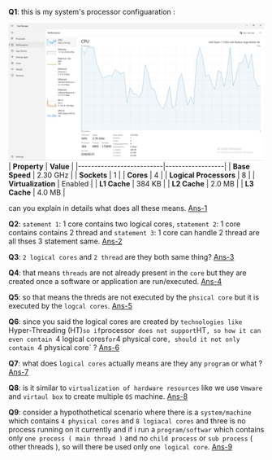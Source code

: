 **Q1**: this is my system's processor configuaration :

![Task Manager Image](https://github.com/hameed003/operating-system/blob/main/Processor-Core-Thread/Taks%20Manager.png)
| **Property** | **Value** |
|--------------------------|------------------|
| **Base Speed** | 2.30 GHz |
| **Sockets** | 1 |
| **Cores** | 4 |
| **Logical Processors** | 8 |
| **Virtualization** | Enabled |
| **L1 Cache** | 384 KB |
| **L2 Cache** | 2.0 MB |
| **L3 Cache** | 4.0 MB |

can you explain in details what does all these means. [Ans-1](https://github.com/hameed003/operating-system/blob/main/Processor-Core-Thread/solutons/Ans-1.md)

**Q2**: `satement 1`: 1 core contains two logical cores,
`statement 2`: 1 core contains contains 2 thread and
`statement 3`: 1 core can handle 2 thread
are all thses 3 statement same. [Ans-2](https://github.com/hameed003/operating-system/blob/main/Processor-Core-Thread/solutons/Ans-2.md)

**Q3**: `2 logical cores` and `2 thread` are they both same thing? [Ans-3](https://github.com/hameed003/operating-system/blob/main/Processor-Core-Thread/solutons/Ans-3.md)

**Q4**: that means `threads` are not already present in the `core` but they are created once a software or application are run/executed. [Ans-4](https://github.com/hameed003/operating-system/blob/main/Processor-Core-Thread/solutons/Ans-4.md)

**Q5**: so that means the threds are not executed by the `phsical core` but it is executed by the `logcal cores`. [Ans-5](https://github.com/hameed003/operating-system/blob/main/Processor-Core-Thread/solutons/Ans-5.md)

**Q6**: since you said the logical cores are created by `technologies like `Hyper-Threading (HT)`so if`processor` does not support`HT`, so how it can even contain `4 logical cores`for`4 physical core`, should it not only contain `4 physical core` ? [Ans-6](https://github.com/hameed003/operating-system/blob/main/Processor-Core-Thread/solutons/Ans-6.md)

**Q7**: what does `logical cores` actually means are they any `program` or what ? [Ans-7](https://github.com/hameed003/operating-system/blob/main/Processor-Core-Thread/solutons/Ans-7.md)

**Q8**: is it similar to `virtualization of hardware resources` like we use `Vmware` and `virtaul box` to create multiple `OS` machine. [Ans-8](https://github.com/hameed003/operating-system/blob/main/Processor-Core-Thread/solutons/Ans-8.md)

**Q9**: consider a hypothothetical scenario where there is a `system/machine` which contains `4 physical cores` and `8 logiacal cores` and three is no process running on it currently and if i run a `program/softwar` which contains only `one process ( main thread )` and no `child process` or `sub process` ( other threads ), so will there be used only `one logical core`. [Ans-9](https://github.com/hameed003/operating-system/blob/main/Processor-Core-Thread/solutons/Ans-9.md)
